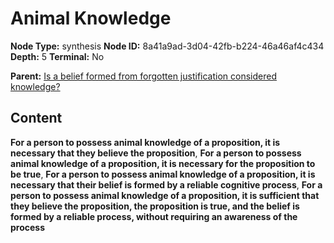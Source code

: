 # Animal Knowledge

**Node Type:** synthesis
**Node ID:** 8a41a9ad-3d04-42fb-b224-46a46af4c434
**Depth:** 5
**Terminal:** No

**Parent:** [Is a belief formed from forgotten justification considered knowledge?](is-a-belief-formed-from-forgotten-justification-considered-knowledge-antithesis-5c78c413-1b26-4ea6-84a5-63ccc31e9e4f.md)

## Content

**For a person to possess animal knowledge of a proposition, it is necessary that they believe the proposition**, **For a person to possess animal knowledge of a proposition, it is necessary for the proposition to be true**, **For a person to possess animal knowledge of a proposition, it is necessary that their belief is formed by a reliable cognitive process**, **For a person to possess animal knowledge of a proposition, it is sufficient that they believe the proposition, the proposition is true, and the belief is formed by a reliable process, without requiring an awareness of the process**
